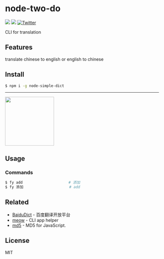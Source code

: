 # node-two-do
[![](https://github.com/fanfoujs/nofan/workflows/Node/badge.svg)](https://github.com/twoheartliu/node-two-do)
[![](https://img.shields.io/github/license/twoheartliu/node-two-do?color=MIT)](https://github.com/twoheartliu/node-two-do/blob/master/LICENSE)
[![Twitter](https://img.shields.io/twitter/url?color=call&label=liutwoheart&style=social&url=https%3A%2F%2Ftwitter.com%2Fliutwoheart)](https://twitter.com/intent/tweet?text=Wow:&url=https%3A%2F%2Fgithub.com%2Ftwoheartliu%2Fnode-two-do)

CLI for translation


## Features

translate chinese to english or english to chinese

## Install

```bash
$ npm i -g node-simple-dict
```

---

<a href="https://www.patreon.com/twoheart/creators">
	<img src="https://c5.patreon.com/external/logo/become_a_patron_button@2x.png" width="160">
</a>


## Usage

### Commands

```bash
$ fy add                     # 添加
$ fy 添加                     # add
```

## Related
- [BaiduDict](https://fanyi-api.baidu.com) - 百度翻译开放平台
- [meow](https://github.com/sindresorhus/meow) - CLI app helper
- [md5](https://www.npmjs.com/package/md5) - MD5 for JavaScript.

## License

MIT
